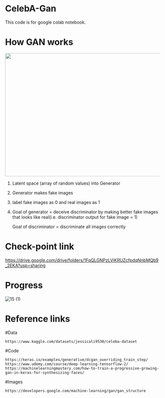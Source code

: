 # CelebA-Gan
This code is for google colab notebook.

  # How GAN works
  
  <img src="https://developers.google.com/static/machine-learning/gan/images/gan_diagram.svg" width = "600" height="400">
  
  1. Latent space (array of random values) into Generator
  2. Generator makes fake images
  3. label fake images as 0 and real images as 1
  4. Goal of generator = deceive discriminator by making better fake images that looks like real(i.e. discriminator output for fake image = 1)
  
     Goal of discriminator = discriminate all images correctly
     
    
  


# Check-point link

https://drive.google.com/drive/folders/1FqQLGNPzLViKRUZcfpdqNnbMQb9_2EKA?usp=sharing


# Progress

![15 (1)](https://user-images.githubusercontent.com/111392592/185004297-8a50027e-82dc-4a1f-a917-813854ab81a3.png)


# Reference links
  #Data
  
    https://www.kaggle.com/datasets/jessicali9530/celeba-dataset
    
  #Code
  
    https://keras.io/examples/generative/dcgan_overriding_train_step/
    https://www.udemy.com/course/deep-learning-tensorflow-2/
    https://machinelearningmastery.com/how-to-train-a-progressive-growing-gan-in-keras-for-synthesizing-faces/
    
  #Images
  
    https://developers.google.com/machine-learning/gan/gan_structure
